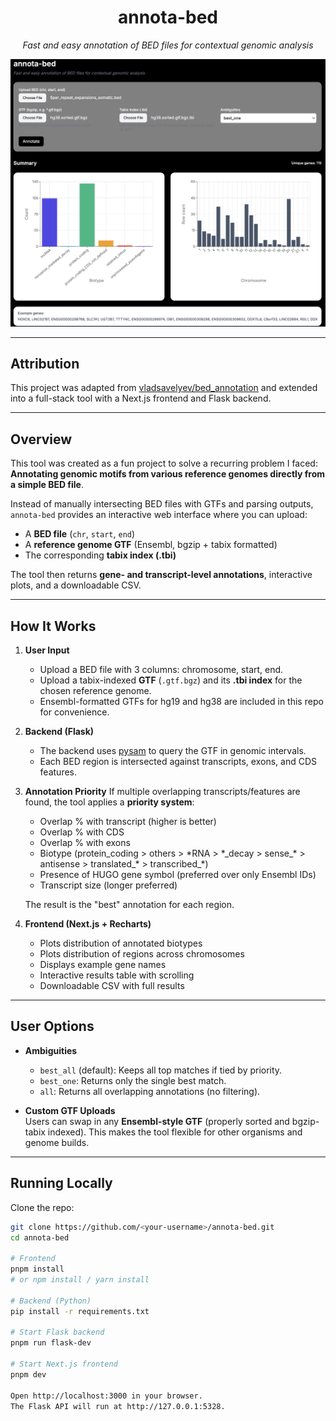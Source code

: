 <p align="center">
  <h1 align="center">annota-bed</h1>
</p>

<p align="center">
  <em>Fast and easy annotation of BED files for contextual genomic analysis</em>
</p>

<p align="center">
  <img src="imgs/img1.png" alt="annota-bed demo" width="700">
</p>

---

## Attribution

This project was adapted from [vladsavelyev/bed_annotation](https://github.com/vladsavelyev/bed_annotation) and extended into a full-stack tool with a Next.js frontend and Flask backend.

---

## Overview

This tool was created as a fun project to solve a recurring problem I faced:  
**Annotating genomic motifs from various reference genomes directly from a simple BED file**.  

Instead of manually intersecting BED files with GTFs and parsing outputs, `annota-bed` provides an interactive web interface where you can upload:

- A **BED file** (`chr`, `start`, `end`)
- A **reference genome GTF** (Ensembl, bgzip + tabix formatted)
- The corresponding **tabix index (.tbi)**

The tool then returns **gene- and transcript-level annotations**, interactive plots, and a downloadable CSV.

---

## How It Works

1. **User Input**
   - Upload a BED file with 3 columns: chromosome, start, end.
   - Upload a tabix-indexed **GTF** (`.gtf.bgz`) and its **.tbi index** for the chosen reference genome.
   - Ensembl-formatted GTFs for hg19 and hg38 are included in this repo for convenience.

2. **Backend (Flask)**
   - The backend uses [pysam](https://pysam.readthedocs.io/en/latest/) to query the GTF in genomic intervals.
   - Each BED region is intersected against transcripts, exons, and CDS features.

3. **Annotation Priority**
   If multiple overlapping transcripts/features are found, the tool applies a **priority system**:
   - Overlap % with transcript (higher is better)
   - Overlap % with CDS
   - Overlap % with exons
   - Biotype (protein_coding > others > \*RNA > \*_decay > sense\_* > antisense > translated\_* > transcribed\_*)
   - Presence of HUGO gene symbol (preferred over only Ensembl IDs)
   - Transcript size (longer preferred)

   The result is the "best" annotation for each region.

4. **Frontend (Next.js + Recharts)**
   - Plots distribution of annotated biotypes
   - Plots distribution of regions across chromosomes
   - Displays example gene names
   - Interactive results table with scrolling
   - Downloadable CSV with full results

---

## User Options

- **Ambiguities**  
  - `best_all` (default): Keeps all top matches if tied by priority.  
  - `best_one`: Returns only the single best match.  
  - `all`: Returns all overlapping annotations (no filtering).

- **Custom GTF Uploads**  
  Users can swap in any **Ensembl-style GTF** (properly sorted and bgzip-tabix indexed). This makes the tool flexible for other organisms and genome builds.

---

## Running Locally

Clone the repo:

```bash
git clone https://github.com/<your-username>/annota-bed.git
cd annota-bed

# Frontend
pnpm install
# or npm install / yarn install

# Backend (Python)
pip install -r requirements.txt

# Start Flask backend
pnpm run flask-dev

# Start Next.js frontend
pnpm dev

Open http://localhost:3000 in your browser.
The Flask API will run at http://127.0.0.1:5328.